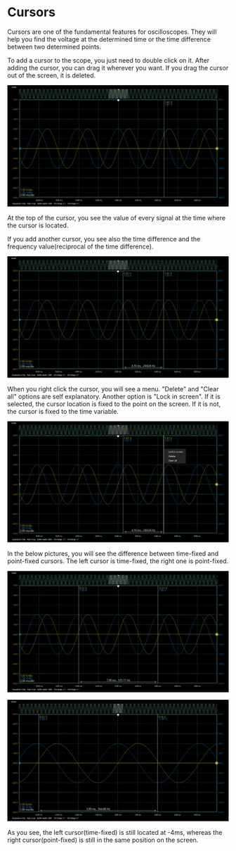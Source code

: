 # Cursors

Cursors are one of the fundamental features for oscilloscopes. They will help you find the voltage at the determined time or the time difference between two determined points.

To add a cursor to the scope, you just need to double click on it. After adding the cursor, you can drag it wherever you want. If you drag the cursor out of the screen, it is deleted.  

![](../../../../../.gitbook/assets/image%20%2829%29.png)

At the top of the cursor, you see the value of every signal at the time where the cursor is located. 

If you add another cursor, you see also the time difference and the frequency value\(reciprocal of the time difference\).

![](../../../../../.gitbook/assets/image%20%2811%29.png)

When you right click the cursor, you will see a menu. "Delete" and "Clear all" options are self explanatory. Another option is "Lock in screen". If it is selected, the cursor location is fixed to the point on the screen. If it is not,  the cursor is fixed to the time variable. 

![](../../../../../.gitbook/assets/image%20%2822%29.png)

In the below pictures, you will see the difference between time-fixed and point-fixed cursors. The left cursor is time-fixed, the right one is point-fixed.

![](../../../../../.gitbook/assets/image%20%2869%29.png)

![](../../../../../.gitbook/assets/image%20%2833%29.png)

As you see, the left cursor\(time-fixed\) is still located at -4ms, whereas the right cursor\(point-fixed\) is still in the same position on the screen.



